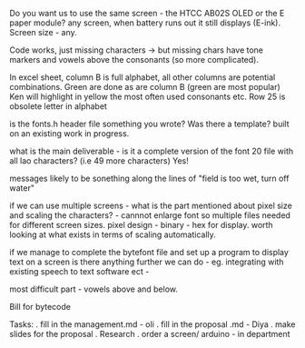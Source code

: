 
Do you want us to use the same screen - the HTCC AB02S OLED or the E paper module? any screen, when battery runs out it still displays (E-ink). Screen size - any. 

Code works, just missing characters -> but missing chars have tone markers and vowels above the consonants (so more complicated). 

In excel sheet, column B is full alphabet, all other columns are potential combinations. Green are done as are column B (green are most popular) Ken will highlight in yellow the most often used consonants etc. Row 25 is obsolete letter in alphabet

is the fonts.h header file something you wrote? Was there a template? built on an existing work in progress.

what is the main deliverable - is it a complete version of the font 20 file with all lao characters? (i.e 49 more characters) Yes!

messages likely to be sonething along the lines of "field is too wet, turn off water"

if we can use multiple screens - what is the part mentioned about pixel size and scaling the characters? - cannnot enlarge font so multiple files needed for different screen sizes. pixel design - binary - hex for display. worth looking at what exists in terms of scaling automatically. 

if we manage to complete the bytefont file and set up a program to display text on a screen is there anything further we can do - eg. integrating with existing speech to text software ect - 

most difficult part - vowels above and below.



Bill for bytecode

Tasks: 
. fill in the management.md - oli
. fill in the proposal .md - Diya
. make slides for the proposal 
. Research
. order a screen/ arduino - in department



